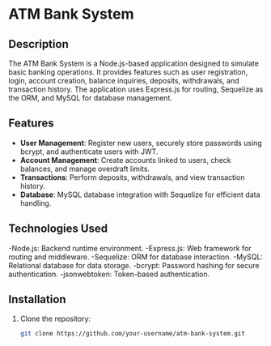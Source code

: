 # ATM Bank System

## Description
The ATM Bank System is a Node.js-based application designed to simulate basic banking operations. It provides features such as user registration, login, account creation, balance inquiries, deposits, withdrawals, and transaction history. The application uses Express.js for routing, Sequelize as the ORM, and MySQL for database management.

## Features
- **User Management**: Register new users, securely store passwords using bcrypt, and authenticate users with JWT.
- **Account Management**: Create accounts linked to users, check balances, and manage overdraft limits.
- **Transactions**: Perform deposits, withdrawals, and view transaction history.
- **Database**: MySQL database integration with Sequelize for efficient data handling.

## Technologies Used
-Node.js: Backend runtime environment.
-Express.js: Web framework for routing and middleware.
-Sequelize: ORM for database interaction.
-MySQL: Relational database for data storage.
-bcrypt: Password hashing for secure authentication.
-jsonwebtoken: Token-based authentication.

## Installation
1. Clone the repository:
   ```bash
   git clone https://github.com/your-username/atm-bank-system.git
